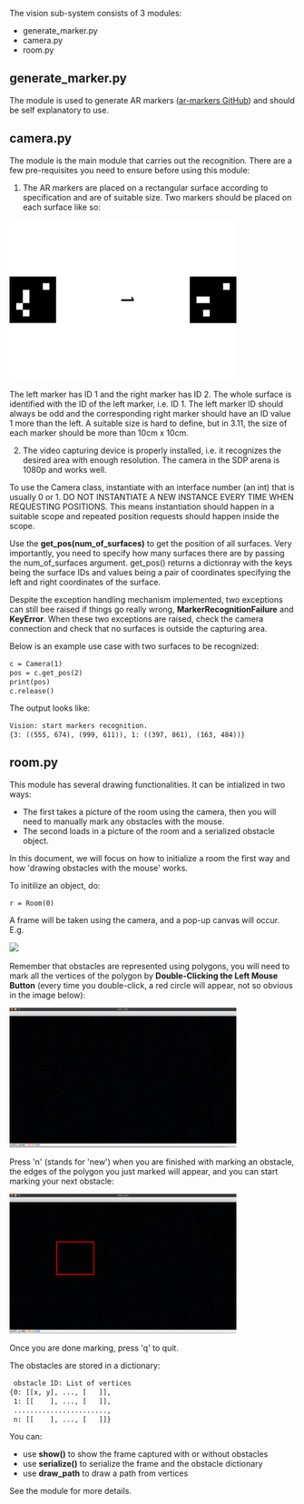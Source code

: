 The vision sub-system consists of 3 modules:

 - generate_marker.py
 - camera.py
 - room.py



## generate_marker.py

The module is used to generate AR markers  (<a href="https://github.com/DebVortex/python-ar-markers" target="_blank">ar-markers GitHub</a>) and should be self explanatory to use.


## camera.py 
The module is the main module that carries out the recognition. There are a few pre-requisites you
need to ensure before using this module:

1. The AR markers are placed on a rectangular surface according to specification and are of suitable size.
Two markers should be placed on each surface like so:

<img src="markers/table1.png" alt="Table with ID 1" width="400"/>

The left marker has ID 1 and the right marker has ID 2. The whole surface is identified with the ID of
the left marker, i.e. ID 1. The left marker ID should always be odd and the corresponding right marker
should have an ID value 1 more than the left.
A suitable size is hard to define, but in 3.11, the size of each marker should be more than 10cm x 10cm.

2. The video capturing device is properly installed, i.e. it recognizes the desired area with enough
resolution. The camera in the SDP arena is 1080p and works well.

To use the Camera class, instantiate with an interface number (an int) that is usually 0 or 1.
DO NOT INSTANTIATE A NEW INSTANCE EVERY TIME WHEN REQUESTING POSITIONS.
This means instantiation should happen in a suitable scope and repeated position requests should
happen inside the scope.

Use the **get_pos(num_of_surfaces)** to get the position of all surfaces. Very importantly, you need to specify
how many surfaces there are by passing the num_of_surfaces argument. get_pos() returns a dictionray with the keys being the surface IDs and values being a pair of coordinates specifying the left and right coordinates of
the surface.

Despite the exception handling mechanism implemented, two exceptions can still bee raised if things go really wrong, **MarkerRecognitionFailure** and **KeyError**. When these two exceptions are raised, check the camera connection and check that no surfaces is outside the capturing area.

Below is an example use case with two surfaces to be recognized:
```
c = Camera(1)
pos = c.get_pos(2)
print(pos)
c.release()
```
 The output looks like:
 ```
 Vision: start markers recognition.
{3: ((555, 674), (999, 611)), 1: ((397, 861), (163, 484))}
```

## room.py
This module has several drawing functionalities. It can be intialized in two ways:

 - The first takes a picture of the room using the camera, then you will need to manually mark any obstacles with the mouse.
 - The second loads in a picture of the room and a serialized obstacle object. 

In this document, we will focus on how to initialize a room the first way and how 'drawing obstacles with the mouse' works. 

To initilize an object, do:
```
r = Room(0)         
```
A frame will be taken using the camera, and a pop-up canvas will occur. E.g.

<img src="saved/mo1.png" width="400"/>

Remember that obstacles are represented using polygons, you will need to mark all the vertices of the polygon by **Double-Clicking the Left Mouse Button** (every time you double-click, a red circle will appear, not so obvious in the image below):

<img src="saved/mo2.png" width="400"/>

Press 'n' (stands for 'new') when you are finished with marking an obstacle, the edges of the polygon you just marked will appear, and you can start marking your next obstacle:

<img src="saved/mo3.png" width="400"/>

Once you are done marking, press 'q' to quit. 

The obstacles are stored in a dictionary:
```
 obstacle ID: List of vertices
{0: [[x, y], ..., [   ]],
 1: [[    ], ..., [   ]],
 .......................,
 n: [[    ], ..., [   ]]}
```

You can:

 - use  **show()** to show the frame captured with or without obstacles
 - use **serialize()** to serialize the frame and the obstacle dictionary
 - use **draw_path** to draw a path from vertices

See the module for more details.

